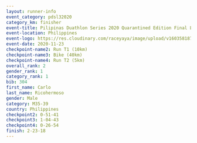 ```yaml
--- 
layout: runner-info 
event_category: pdsl32020 
category_km: finisher 
event-title: Pilipinas Duathlon Series 2020 Quarantined Edition Final Leg  
event-location: Philippines 
event-logo: https://res.cloudinary.com/raceyaya/image/upload/v1603581872/41E92198-22DE-4F19-946A-F3E262850A63_n9inde.png 
event-date: 2020-11-23 
checkpoint-name2: Run T1 (10km) 
checkpoint-name3: Bike (40km) 
checkpoint-name4: Run T2 (5km) 
overall_rank: 2
gender_rank: 1
category_rank: 1
bib: 304
first_name: Carlo
last_name: Ricohermoso
gender: Male
category: M35-39
country: Philippines
checkpoint2: 0-51-41
checkpoint3: 1-04-43
checkpoint4: 0-26-54
finish: 2-23-18
--- 
```

